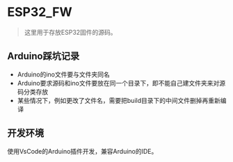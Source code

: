 # ESP32_FW

> 这里用于存放ESP32固件的源码。

## Arduino踩坑记录

- Arduino的ino文件要与文件夹同名
- Arduino要求源码和ino文件要放在同一个目录下，即不能自己建文件夹来对源码分类存放
- 某些情况下，例如更改了文件名，需要把build目录下的中间文件删掉再重新编译

## 开发环境

使用VsCode的Arduino插件开发，兼容Arduino的IDE。
